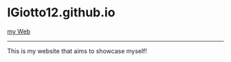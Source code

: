 # IGiotto12.github.io
[my Web](https://igiotto12.github.io/)
<hr>
This is my website that aims to showcase myself!
